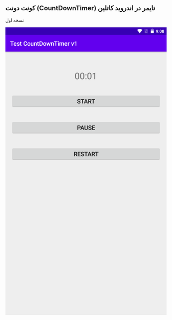 <h1 style="font-size:23px;color:#000fff>"Test CountDownTimer in android kotlin</h1>
<h2 style="font-size:20px;">
کونت دونت (CountDownTimer) تایمر در اندروید کاتلین
</h2><p>نسخه اول</p>
<img src="scr001.png" alt="Test CountDownTimer in android kotlin" title="Test CountDownTimer in android kotlin">
